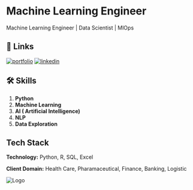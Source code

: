 
# Machine Learning Engineer

Machine Learning Engineer | Data Scientist | MlOps  

## 🔗 Links
[![portfolio](https://img.shields.io/badge/my_portfolio-000?style=for-the-badge&logo=ko-fi&logoColor=white)](https://github.com/Ankit-K-Singh?tab=repositories)
[![linkedin](https://img.shields.io/badge/linkedin-0A66C2?style=for-the-badge&logo=linkedin&logoColor=white)](https://www.linkedin.com/in/ankit-singh-33895411a/)


## 🛠 Skills
1. **Python**
2. **Machine Learning**
3. **AI ( Artificial Intelligence)**
4. **NLP**
5. **Data Exploration**



## Tech Stack
**Technology:** Python, R, SQL, Excel

**Client Domain:** Health Care, Pharamaceutical, Finance, Banking, Logistic




![Logo](https://lh3.googleusercontent.com/RUjFlJ5zPKMEdyxaEPSXsY_L6Hte1h3HlQm_-7vxHmkN9T65QgUnw2G_pm_OE21Zs1Kv69w4VYaarnGvvyrozaq03WUakCMzTwr6BcsebJI3m0PX5nxVhfwdy8TMbaGBampexVM79KQkmQHKZPq5rWN-jhmN8AAi1Hx9j1aCRhOMHARGHgr_ShViXfh5UOz7DFAVxSWyAg2v5aKed8cLMJtNGT_17z6W7n8vQ-dBxgeYV7rFYaWIY_fZMPEwYiYMxGhYKOeglRy_fSKOap1ZitC0nQCusGBVIBquCZwNfz2kICTRSC6gJk_cVwoyGpaCiUPS7KZcnyJ5Y7KFZ-okrYE7d02_rZqPhFfwMlLOCaXVYOUQlP0jHkqh_efLIyqy8F5GK_OdWLTHMkS98gz0beO7itcn7bjNfU5HYJNpZTd3X-6fZUNTbxz7W9MnoPtIInciEjQa_b7W-ietUvPDwA4uxlQSdVB33DnDe6rCCND90PM9bIM1IuPZuPy75M5RAvNgOQuTSvAdJ8ok7CUFmNUoErlES6wnYe1p8loYqUfyCBCxmffAf4-E8QpVbdRJx6-cgOu59rpV67aAH7USE8Hu3W99dGwfWWQ-KnwOy_hIEfGROE-lpeKX8GN6wiMBv3FPFIhCPMIGCQ7BipFVbxe0jrR3cKpojk_8J6sD8ccGILGgw78P35F2zVVyC6M5cLW1ZRVIgTtadGoNqKtwWsqnksSOhLIIsrPaYeV3FDvB6r6lSb82q7BWc4Vo4Eu8kaY38NkMGkChCYMK5XCOZWjH1dW_f7b-gozWgmkDmlWaoNZMp0a5FjCMifC21zKx0qqko3EBIfUEGhUI9kaGdp9YL3UYPeWCjQ16JVF7WCQswxRkY4kQDS0T2n_Wl76AegDKfFhvWJ0BJGpGADbtRFF7_pIwZzKe1yJrSQiceZtr=w603-h606-no?authuser=0)

